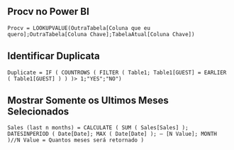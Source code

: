 ## Procv no Power BI

``
Procv = LOOKUPVALUE(OutraTabela[Coluna que eu quero];OutraTabela[Coluna Chave];TabelaAtual[Coluna Chave])
``
## Identificar Duplicata
``
Duplicate =
IF (
    COUNTROWS ( FILTER ( Table1; Table1[GUEST] = EARLIER ( Table1[GUEST] ) ) )> 1;"YES";"NO")
``
## Mostrar Somente os Ultimos Meses Selecionados
``
Sales (last n months) =
CALCULATE (
    SUM ( Sales[Sales] );
    DATESINPERIOD ( Date[Date]; MAX ( Date[Date] ); – [N Value]; MONTH )//N Value = Quantos meses será retornado
)
``
